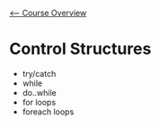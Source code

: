 [<-- Course Overview](../../1-Overview/overview.md)
# Control Structures
* try/catch
* while
* do..while
* for loops
* foreach loops